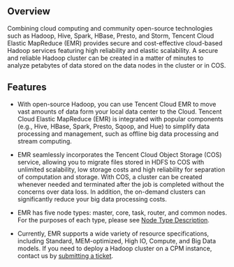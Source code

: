 ## Overview
Combining cloud computing and community open-source technologies such as Hadoop, Hive, Spark, HBase, Presto, and Storm, Tencent Cloud Elastic MapReduce (EMR) provides secure and cost-effective cloud-based Hadoop services featuring high reliability and elastic scalability. A secure and reliable Hadoop cluster can be created in a matter of minutes to analyze petabytes of data stored on the data nodes in the cluster or in COS.

## Features
- With open-source Hadoop, you can use Tencent Cloud EMR to move vast amounts of data form your local data center to the Cloud. Tencent Cloud Elastic MapReduce (EMR) is integrated with popular components (e.g., Hive, HBase, Spark, Presto, Sqoop, and Hue) to simplify data processing and management, such as offline big data processing and stream computing.

- EMR seamlessly incorporates the Tencent Cloud Object Storage (COS) service, allowing you to migrate files stored in HDFS to COS with unlimited scalability, low storage costs and high reliability for separation of computation and storage. With COS, a cluster can be created whenever needed and terminated after the job is completed without the concerns over data loss. In addition, the on-demand clusters can significantly reduce your big data processing costs.

- EMR has five node types: master, core, task, router, and common nodes. For the purposes of each type, please see [Node Type Description](https://intl.cloud.tencent.com/document/product/1026/31094).

- Currently, EMR supports a wide variety of resource specifications, including Standard, MEM-optimized, High IO, Compute, and Big Data models. If you need to deploy a Hadoop cluster on a CPM instance, contact us by [submitting a ticket](https://console.cloud.tencent.com/workorder/category).
